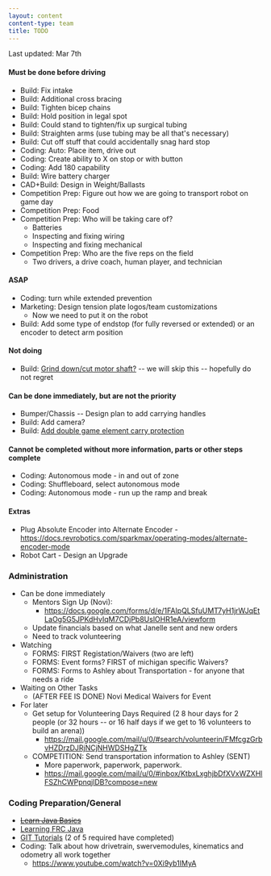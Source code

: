 ```yaml
---
layout: content
content-type: team
title: TODO
---
```

Last updated: Mar 7th

#### Must be done before driving
* Build: Fix intake 
* Build: Additional cross bracing
* Build: Tighten bicep chains
* Build: Hold position in legal spot
* Build: Could stand to tighten/fix up surgical tubing
* Build: Straighten arms (use tubing may be all that's necessary)
* Build: Cut off stuff that could accidentally snag hard stop
* Coding: Auto: Place item, drive out
* Coding: Create ability to X on stop or with button
* Coding: Add 180 capability
* Build: Wire battery charger    
* CAD+Build: Design in Weight/Ballasts
* Competition Prep: Figure out how we are going to transport robot on game day
* Competition Prep: Food
* Competition Prep: Who will be taking care of?
    * Batteries
    * Inspecting and fixing wiring
    * Inspecting and fixing mechanical
* Competition Prep: Who are the five reps on the field
    * Two drivers, a drive coach, human player, and technician

#### ASAP
* Coding: turn while extended prevention
* Marketing: Design tension plate logos/team customizations
    * Now we need to put it on the robot
* Build: Add some type of endstop (for fully reversed or extended) or an encoder to detect arm position

#### Not doing
* Build: [Grind down/cut motor shaft?](https://youtu.be/cAuw28GBfac?t=6659) -- we will skip this -- hopefully do not regret

#### Can be done immediately, but are not the priority
* Bumper/Chassis -- Design plan to add carrying handles 
* Build: Add camera?
* Build: [Add double game element carry protection](https://youtu.be/HqV5bPj1rbc?t=1246)

#### Cannot be completed without more information, parts or other steps complete
* Coding: Autonomous mode - in and out of zone
* Coding: Shuffleboard, select autonomous mode
* Coding: Autonomous mode - run up the ramp and break

#### Extras
* Plug Absolute Encoder into Alternate Encoder - https://docs.revrobotics.com/sparkmax/operating-modes/alternate-encoder-mode
* Robot Cart - Design an Upgrade 

### Administration
* Can be done immediately    
    * Mentors Sign Up (Novi):
        * https://docs.google.com/forms/d/e/1FAIpQLSfuUMT7yH1jrWJqEtLaOg5G5JPKdHvIqM7CDjPb8UslOHR1eA/viewform    
    * Update financials based on what Janelle sent and new orders 
    * Need to track volunteering
* Watching
    * FORMS: FIRST Registation/Waivers (two are left)
    * FORMS: Event forms? FIRST of michigan specific Waivers?
    * FORMS: Forms to Ashley about Transportation - for anyone that needs a ride
* Waiting on Other Tasks
    * (AFTER FEE IS DONE) Novi Medical Waivers for Event
* For later
    * Get setup for Volunteering Days Required (2 8 hour days for 2 people (or 32 hours -- or 16 half days if we get to 16 volunteers to build an arena))
        * https://mail.google.com/mail/u/0/#search/volunteerin/FMfcgzGrbvHZDrzDJRjNCjNHWDSHgZTk
    * COMPETITION: Send transportation information to Ashley (SENT) 
        * More paperwork, paperwork, paperwork.
        * https://mail.google.com/mail/u/0/#inbox/KtbxLxghjbDfXVxWZXHlFSZhCWPpnqjlDB?compose=new


### Coding Preparation/General
* ~~[Learn Java Basics](tutorials/java)~~
* [Learning FRC Java](tutorials/frc-java)
* [GIT Tutorials](tutorials/git) (2 of 5 required have completed)
* Coding: Talk about how drivetrain, swervemodules, kinematics and odometry all work together
    * https://www.youtube.com/watch?v=0Xi9yb1IMyA

